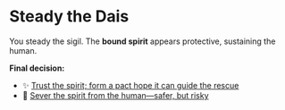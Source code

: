 # Steady the Dais

You steady the sigil. The **bound spirit** appears protective, sustaining the human.

**Final decision:**
- :sparkles: [Trust the spirit; form a pact hope it can guide the rescue](endings/trust.md)
- :electric_plug: [Sever the spirit from the human—safer, but risky](endings/risk.md)
